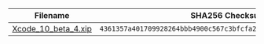 | Filename | SHA256 Checksum |
| --- | --- |
| [Xcode_10_beta_4.xip][Xcode 10 beta 4] | `4361357a401709928264bbb4900c567c3bfcfa2941ca1ad0ae870a8bdade41fc` |

 [Xcode 10 beta 4]: https://download.developer.apple.com/Developer_Tools/Xcode_10_beta_4/Xcode_10_beta_4.xip
